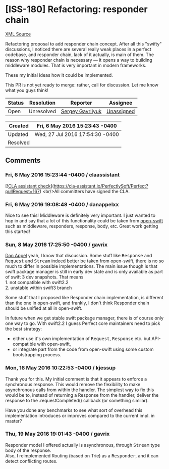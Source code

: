 # [ISS-180] Refactoring: responder chain

[XML Source](../xml/ISS-180.xml)
<p><p>Refactoring proposal to add responder chain concept. After all this "swifty" discussions, I noticed there are several really weak places in a perfect codebase, and responder chain, lack of it actually, is main of them. The reason why responder chain is necessary — it opens a way to building middleware modules. That is very important in modern frameworks.</p>

<p>These my initial ideas how it could be implemented.</p>

<p>This PR is not yet ready to merge: rather, call for discussion. Let me know what you guys think!</p></p>





Status|Resolution|Reporter|Assignee
------|----------|--------|--------
Open|Unresolved|[Sergey Gavrilyuk](gavrix)|[Unassigned]($-1)





Created|Fri, 6 May 2016 15:23:43 -0400
-------|--------------
Updated|Wed, 27 Jul 2016 17:54:30 -0400
Resolved|


## Comments




### Fri, 6 May 2016 15:23:44 -0400 / claassistant 

<p><p>[!<a href="https://cla-assistant.io/pull/badge/signed" class="external-link" rel="nofollow">CLA assistant check</a>](<a href="https://cla-assistant.io/PerfectlySoft/Perfect?pullRequest=167" class="external-link" rel="nofollow">https://cla-assistant.io/PerfectlySoft/Perfect?pullRequest=167</a>) &lt;br/&gt;All committers have signed the CLA.</p></p>


### Fri, 6 May 2016 19:08:48 -0400 / danappelxx 

<p><p>Nice to see this! Middleware is definitely very important. I just wanted to hop in and say that a lot of this functionality could be taken from <a href="https://github.com/open-swift/S4" class="external-link" rel="nofollow">open-swift</a> such as middleware, responders, response, body, etc. Great work getting this started!</p></p>


### Sun, 8 May 2016 17:25:50 -0400 / gavrix 

<p><p><a href="http://jira.perfect.org:8080/secure/ViewProfile.jspa?name=Danappelxx" class="user-hover" rel="Danappelxx">Dan Appel</a> yeah, I know that discussion. Some stuff like <tt>Response</tt> and <tt>Request</tt> and <tt>Stream</tt> indeed better be taken from open-swift, there is no so much to differ in possible implementations. The main issue though is that swift package manager is still in early dev state and is only available as part of swift 3 dev snapshots. That means <br/>
1. not compatible with swift2.2<br/>
2. unstable within swift3 branch</p>

<p>Some stuff that I proposed like Responder chain implementation, is different than the one in open-swift, and frankly, I don't think Responder chain should be unified at all in open-swift. </p>

<p>In future when we get stable swift package manager, there is of course only one way to go. With swift2.2  I guess Perfect core maintainers need to pick the best strategy: </p>
<ul class="alternate" type="square">
	<li>either use it's own implementation of <tt>Request</tt>, <tt>Response</tt> etc. but API-compatible with open-swift,</li>
	<li>or integrate part from the code from open-swift using some custom bootstrapping process.</li>
</ul>
</p>


### Mon, 16 May 2016 10:22:53 -0400 / kjessup 

<p><p>Thank you for this. My initial comment is that it appears to enforce a synchronous response. This would remove the flexibility to make asynchronous calls from within the handler. The simplest way to fix this would be to, instead of returning a Response from the handler, deliver the response to the .requestCompleted() callback (or something similar).</p>

<p>Have you done any benchmarks to see what sort of overhead this implementation introduces or improves compared to the current impl. in master?</p></p>


### Thu, 19 May 2016 19:01:43 -0400 / gavrix 

<p><p>Responder model I offered actually is asynchronous, through <tt>Stream</tt> type body of the response.<br/>
Also, I reimplemented Routing (based on Trie) as a <tt>Responder</tt>, and it can detect conflicting routes.</p></p>


